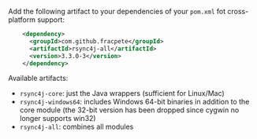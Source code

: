 Add the following artifact to your dependencies of your `pom.xml` fot cross-platform support:

```xml
    <dependency>
      <groupId>com.github.fracpete</groupId>
      <artifactId>rsync4j-all</artifactId>
      <version>3.3.0-3</version>
    </dependency>
```

Available artifacts:

* `rsync4j-core`: just the Java wrappers (sufficient for Linux/Mac)
* `rsync4j-windows64`: includes Windows 64-bit binaries in addition to the core module (the 32-bit version has been dropped since cygwin no longer supports win32)
* `rsync4j-all`: combines all modules
